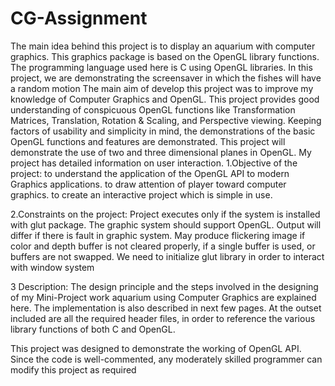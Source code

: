 # CG-Assignment
The main idea behind this project is to display an aquarium with computer graphics. This graphics package is based on the OpenGL library functions. The programming language used here is C using OpenGL libraries. In this project, we are demonstrating the screensaver in which the fishes will have a random motion
The main aim of develop this project was to improve my knowledge of Computer Graphics and OpenGL. This project provides good understanding of conspicuous OpenGL functions like Transformation Matrices, Translation, Rotation & Scaling, and Perspective viewing. Keeping factors of usability and simplicity in mind, the demonstrations of the basic OpenGL functions and features are demonstrated. This project will demonstrate the use of two and three dimensional planes in OpenGL. My project has detailed information on user interaction.
1.Objective of the project: to understand the application of the OpenGL API to modern Graphics applications. to draw attention of player toward computer graphics. to create an interactive project which is simple in use.

2.Constraints on the project: Project executes only if the system is installed with glut package. The graphic system should support OpenGL. Output will differ if there is fault in graphic system. May produce flickering image if color and depth buffer is not cleared properly, if a single buffer is used, or buffers are not swapped. We need to initialize glut library in order to interact with window system

3 Description: The design principle and the steps involved in the designing of my Mini-Project work aquarium using Computer Graphics are explained here. The implementation is also described in next few pages. At the outset included are all the required header files, in order to reference the various library functions of both C and OpenGL.

This project was designed to demonstrate the working of OpenGL API. Since the code is well-commented, any moderately skilled programmer can modify this project as required
